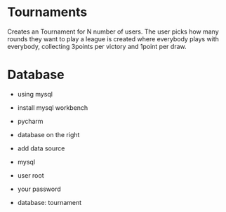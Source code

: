 # Tournaments
Creates an Tournament for N number of users. The user picks how many rounds they want to play a league is created where everybody plays with everybody, collecting 3points per victory and 1point per draw. 

# Database
- using mysql
- install mysql workbench
  
- pycharm
- database on the right
- add data source
- mysql
- user root
- your password
- database: tournament

